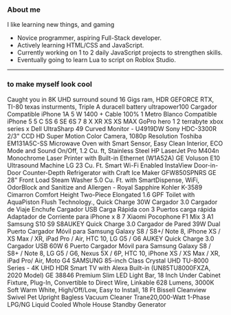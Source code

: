 ### About me

I like learning new things, and gaming

- Novice programmer, aspiring Full-Stack developer.
- Actively learning HTML/CSS and JavaScript.
- Currently working on 1 to 2 daily JavaScript projects to strengthen skills.
- Eventually going to learn Lua to script on Roblox Studio.
 
---
### to make myself look cool

Caught you in 8K UHD surround sound 16 Gigs ram, HDR GEFORCE RTX, TI-80 texas insturments, Triple A duracell battery ultrapower100 Cargador Compatible iPhone 1A 5 W 1400 + Cable 100% 1 Metro Blanco Compatible iPhone 5 5 C 5S 6 SE 6S 7 8 X XR XS XS MAX GoPro hero 1 2 terrabyte xbox series x Dell UltraSharp 49 Curved Monitor - U4919DW Sony HDC-3300R 2/3" CCD HD Super Motion Color Camera, 1080p Resolution Toshiba EM131A5C-SS Microwave Oven with Smart Sensor, Easy Clean Interior, ECO Mode and Sound On/Off, 1.2 Cu. ft, Stainless Steel HP LaserJet Pro M404n Monochrome Laser Printer with Built-in Ethernet (W1A52A) GE Voluson E10 Ultrasound Machine LG 23 Cu. Ft. Smart Wi-Fi Enabled InstaView Door-in-Door Counter-Depth Refrigerator with Craft Ice Maker GFW850SPNRS GE 28" Front Load Steam Washer 5.0 Cu. Ft. with SmartDispense, WiFi, OdorBlock and Sanitize and Allergen - Royal Sapphire Kohler K-3589 Cimarron Comfort Height Two-Piece Elongated 1.6 GPF Toilet with AquaPiston Flush Technology., Quick Charge 30W Cargador 3.0 Cargador de Viaje Enchufe Cargador USB Carga Rápida con 3 Puertos carga rápida Adaptador de Corriente para iPhone x 8 7 Xiaomi Pocophone F1 Mix 3 A1 Samsung S10 S9 S8AUKEY Quick Charge 3.0 Cargador de Pared 39W Dual Puerto Cargador Móvil para Samsung Galaxy S8 / S8+/ Note 8, iPhone XS / XS Max / XR, iPad Pro / Air, HTC 10, LG G5 / G6 AUKEY Quick Charge 3.0 Cargador USB 60W 6 Puerto Cargador Móvil para Samsung Galaxy S8 / S8+ / Note 8, LG G5 / G6, Nexus 5X / 6P, HTC 10, iPhone XS / XS Max / XR, iPad Pro/ Air, Moto G4 SAMSUNG 85-inch Class Crystal UHD TU-8000 Series - 4K UHD HDR Smart TV with Alexa Built-in (UN85TU8000FXZA, 2020 Model) GE 38846 Premium Slim LED Light Bar, 18 Inch Under Cabinet Fixture, Plug-In, Convertible to Direct Wire, Linkable 628 Lumens, 3000K Soft Warm White, High/Off/Low, Easy to Install, 18 Ft Bissell Cleanview Swivel Pet Upright Bagless Vacuum Cleaner Trane20,000-Watt 1-Phase LPG/NG Liquid Cooled Whole House Standby Generator
